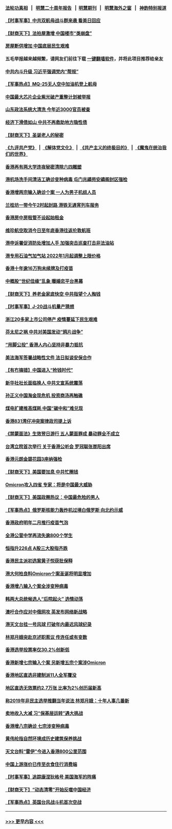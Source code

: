 #### [法轮功真相](https://github.com/gfw-breaker/truth/blob/master/README.md?t=0) &nbsp;&nbsp;|&nbsp;&nbsp; [明慧二十周年报告](https://github.com/gfw-breaker/mh-reports/blob/master/README.md?t=0) &nbsp;&nbsp;|&nbsp;&nbsp;[明慧期刊](https://github.com/gfw-breaker/mh-qikan) &nbsp;&nbsp;|&nbsp;&nbsp; [明慧海外之窗](https://github.com/gfw-breaker/mh-news/blob/master/README.md?t=0) &nbsp;&nbsp;|&nbsp;&nbsp; [神韵特别报道](https://github.com/gfw-breaker/mh-news/blob/master/shenyun.md?t=0)
#### [【时事军事】中共双航母战斗群来袭 看美日回应](../pages/nsc415/n13459510.md?t=12270050) 
#### [【财商天下】法拍屋激增 中国楼市“类崩盘”](../pages/nsc415/n13459502.md?t=12270050) 
#### [房屋断供增加 中国底层民生艰难](../pages/nsc415/n13459475.md?t=12270050) 
#### 五毛举报越来越频繁，请网友们前往下载 [一键翻墙软件](https://github.com/gfw-breaker/ssr-accounts)，并将此项目推荐给亲友
#### [中共内斗升级 习近平强调党内“帮规”](../pages/nsc415/n13459430.md?t=12270050) 
#### [【军事热点】MQ-25无人空中加油机登上航母](../pages/nsc415/n13458471.md?t=12270050) 
#### [中国最大芯片企业紫光破产重整计划被举报](../pages/nsc415/n13458835.md?t=12270050) 
#### [山东政法系统大清洗 今年近3000官员被查](../pages/nsc415/n13458775.md?t=12270050) 
#### [经济下滑债如山 中共不再救助地方隐性债](../pages/nsc415/n13458651.md?t=12270050) 
#### [【财商天下】圣诞老人的秘密](../pages/nsc415/n13458114.md?t=12270050) 
#### [《九评共产党》](https://github.com/begood0513/9ping.md/blob/master/README.md) &nbsp;|&nbsp; [《解体党文化》](../../../../jtdwh.md/blob/master/README.md)  &nbsp;|&nbsp; [《共产主义的终极目的》](../../../../gczydzjmd.md/blob/master/README.md) &nbsp;|&nbsp; [《魔鬼在统治我们的世界》](../../../../mgztzwmdsj.md/blob/master/README.md) 
#### [香港再有两大学连夜秘密清除六四雕塑](../pages/nsc415/n13458060.md?t=12270050) 
#### [港机场洗手间清洁工确诊变种病毒 屯门兆禧苑安禧阁封区强检](../pages/nsc415/n13456546.md?t=12270050) 
#### [香港增两宗输入确诊个案 一人为男子机组人员](../pages/nsc415/n13456550.md?t=12270050) 
#### [兰桂坊一带今午2时起封路 港铁无通宵列车服务](../pages/nsc415/n13456533.md?t=12270050) 
#### [香港房中房租管不设起始租金](../pages/nsc415/n13456508.md?t=12270050) 
#### [维珍航空取消今日至年底香港往返伦敦航班](../pages/nsc415/n13456522.md?t=12270050) 
#### [港申诉署促消防处增加人手 加强突击巡查打击非法油站](../pages/nsc415/n13456485.md?t=12270050) 
#### [港专用石油气加气站 2022年1月起调整上限价格](../pages/nsc415/n13456451.md?t=12270050) 
#### [香港十年逾16万狗未续牌及打疫苗](../pages/nsc415/n13456419.md?t=12270050) 
#### [中概股“世纪佳缘”乱象 曝婚恋平台黑幕](../pages/nsc415/n13456073.md?t=12270050) 
#### [【财商天下】养老金家底快空 中共指望个人掏钱](../pages/nsc415/n13456194.md?t=12270050) 
#### [【时事军事】J-20战斗机量产猜想](../pages/nsc415/n13456212.md?t=12270050) 
#### [浙江20多家上市公司停产 疫情蔓延下民生艰难](../pages/nsc415/n13450992.md?t=12270050) 
#### [芬太尼之祸 中共对美国发动“鸦片战争”](../pages/nsc415/n13456009.md?t=12270050) 
#### [“用脚公投” 香港人内心坚持非暴力抵抗](../pages/nsc415/n13455915.md?t=12270050) 
#### [美法海军签署战略性文件 法日拟谈安保合作](../pages/nsc415/n13455808.md?t=12270050) 
#### [【有冇搞错】中国进入“抢钱时代”](../pages/nsc415/n13455628.md?t=12270050) 
#### [新华社社长面临换人 中共文宣系统震荡](../pages/nsc415/n13454445.md?t=12270050) 
#### [孙正义中国淘金现危机 投资商汤再触礁](../pages/nsc415/n13454363.md?t=12270050) 
#### [煤电扩建推高煤耗 中国“碳中和”难兑现](../pages/nsc415/n13454305.md?t=12270050) 
#### [香港831湾仔冲突案律政司提上诉](../pages/nsc415/n13454243.md?t=12270050) 
#### [《禁蒙面法》生效翌日游行 五人蒙面罪成 暴动罪全不成立](../pages/nsc415/n13454233.md?t=12270050) 
#### [台湾立院首次举行 关于香港公听会 罗冠聪张崑阳出席](../pages/nsc415/n13454213.md?t=12270050) 
#### [香港元朗金碧花园3座纳强检](../pages/nsc415/n13454202.md?t=12270050) 
#### [【财商天下】美国要加息 中共忙圈钱](../pages/nsc415/n13453767.md?t=12270050) 
#### [Omicron攻入四省 专家：将是中国最大威胁](../pages/nsc415/n13453532.md?t=12270050) 
#### [【财商天下】美国政圈热议：中国最危险的男人](../pages/nsc415/n13452497.md?t=12270050) 
#### [【军事热点】俄罗斯核能力轰炸机过境白俄罗斯 向北约示威](../pages/nsc415/n13452239.md?t=12270050) 
#### [香港政府明年二月推行疫苗气泡](../pages/nsc415/n13451933.md?t=12270050) 
#### [全港公营中学再流失逾800个学生](../pages/nsc415/n13451939.md?t=12270050) 
#### [恒指升226点 A股三大股指齐跌](../pages/nsc415/n13451928.md?t=12270050) 
#### [香港民主派初选案黄子悦获批保释](../pages/nsc415/n13451911.md?t=12270050) 
#### [港大何柏良料Omicron个案圣诞将明显增加](../pages/nsc415/n13451892.md?t=12270050) 
#### [香港增八输入个案全涉变种病毒](../pages/nsc415/n13451873.md?t=12270050) 
#### [韩两大总统候选人“后院起火” 选情动荡](../pages/nsc415/n13449654.md?t=12270050) 
#### [澳吁合作应对中俄网攻 英发布网络新战略](../pages/nsc415/n13449599.md?t=12270050) 
#### [港天文台挂一号风球 打破年内最迟风球纪录](../pages/nsc415/n13449614.md?t=12270050) 
#### [林郑月娥突赴京述职惹议 传连任或有变数](../pages/nsc415/n13449611.md?t=12270050) 
#### [香港选举投票率仅30.2%创新低](../pages/nsc415/n13449593.md?t=12270050) 
#### [香港新增七宗输入个案 另新增五宗个案涉Omicron](../pages/nsc415/n13449598.md?t=12270050) 
#### [香港地区直选非建制派11人全军覆没](../pages/nsc415/n13449571.md?t=12270050) 
#### [地区直选无效票约2.7万张 比率为2%创历届新高](../pages/nsc415/n13449565.md?t=12270050) 
#### [称2019年非民主选举推翻当年说法 林郑月娥：十年人事几番新](../pages/nsc415/n13449552.md?t=12270050) 
#### [卖地收入大减 习“保基层运转”遇大挑战](../pages/nsc415/n13445396.md?t=12270050) 
#### [香港增八宗确诊 七宗涉变种病毒](../pages/nsc415/n13447245.md?t=12270050) 
#### [黄伟纶指自然环境成历史建筑保养挑战](../pages/nsc415/n13447212.md?t=12270050) 
#### [天文台料“雷伊”今进入香港800公里范围](../pages/nsc415/n13447201.md?t=12270050) 
#### [中国上游涨价已传至衣食住行消费端](../pages/nsc415/n13446976.md?t=12270050) 
#### [【时事军事】追踪康涅狄格号 美国海军的阵痛](../pages/nsc415/n13445954.md?t=12270050) 
#### [【财商天下】“动态清零”开始反噬中国经济](../pages/nsc415/n13445938.md?t=12270050) 
#### [【军事热点】英国台风战斗机首次空战](../pages/nsc415/n13443996.md?t=12270050) 

----
#### [ >>> 更早内容 <<< ](../indexes/nsc415-earlier.md)
